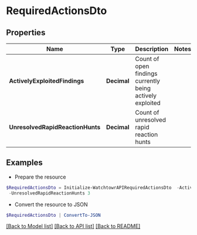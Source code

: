 # RequiredActionsDto
## Properties

Name | Type | Description | Notes
------------ | ------------- | ------------- | -------------
**ActivelyExploitedFindings** | **Decimal** | Count of open findings currently being actively exploited | 
**UnresolvedRapidReactionHunts** | **Decimal** | Count of unresolved rapid reaction hunts | 

## Examples

- Prepare the resource
```powershell
$RequiredActionsDto = Initialize-WatchtowrAPIRequiredActionsDto  -ActivelyExploitedFindings 5 `
 -UnresolvedRapidReactionHunts 3
```

- Convert the resource to JSON
```powershell
$RequiredActionsDto | ConvertTo-JSON
```

[[Back to Model list]](../README.md#documentation-for-models) [[Back to API list]](../README.md#documentation-for-api-endpoints) [[Back to README]](../README.md)

